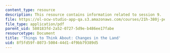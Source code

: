 ```yaml
---
content_type: resource
description: This resource contains information related to session 9.
file: https://ol-ocw-studio-app-qa.s3.amazonaws.com/courses/21h-380j-people-and-other-animals-fall-2013/8f5fd59f8073500444d14f9bb79389d5_MIT21H_380F13_read_notes09.pdf
file_type: application/pdf
parent_uid: 580183fd-2a52-0727-5d9e-b486ee17fabe
resourcetype: Document
title: 'Things to Think About: Changes in the Land'
uid: 8f5fd59f-8073-5004-44d1-4f9bb79389d5
---
```

